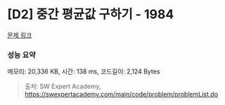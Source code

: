 # [D2] 중간 평균값 구하기 - 1984 

[문제 링크](https://swexpertacademy.com/main/code/problem/problemDetail.do?contestProbId=AV5Pw_-KAdcDFAUq) 

### 성능 요약

메모리: 20,336 KB, 시간: 138 ms, 코드길이: 2,124 Bytes



> 출처: SW Expert Academy, https://swexpertacademy.com/main/code/problem/problemList.do
